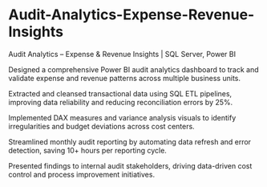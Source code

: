 # Audit-Analytics-Expense-Revenue-Insights
Audit Analytics – Expense &amp; Revenue Insights | SQL Server, Power BI


Designed a comprehensive Power BI audit analytics dashboard to track and validate expense and revenue patterns across multiple business units.

Extracted and cleansed transactional data using SQL ETL pipelines, improving data reliability and reducing reconciliation errors by 25%.

Implemented DAX measures and variance analysis visuals to identify irregularities and budget deviations across cost centers.

Streamlined monthly audit reporting by automating data refresh and error detection, saving 10+ hours per reporting cycle.

Presented findings to internal audit stakeholders, driving data-driven cost control and process improvement initiatives.
